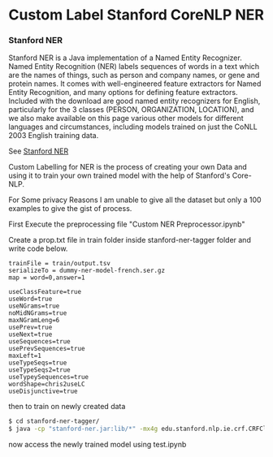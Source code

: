 # Custom Label Stanford CoreNLP NER

### Stanford NER
Stanford NER is a Java implementation of a Named Entity Recognizer. Named Entity Recognition (NER) labels sequences of words in a text which are the names of things, such as person and company names, or gene and protein names. It comes with well-engineered feature extractors for Named Entity Recognition, and many options for defining feature extractors. Included with the download are good named entity recognizers for English, particularly for the 3 classes (PERSON, ORGANIZATION, LOCATION), and we also make available on this page various other models for different languages and circumstances, including models trained on just the CoNLL 2003 English training data.

See [Stanford NER](https://nlp.stanford.edu/software/CRF-NER.shtml)

Custom Labelling for NER is the process of creating your own Data and using it to train your own trained model with the help of Stanford's Core-NLP.

For Some privacy Reasons I am unable to give all the dataset but only a 100 examples to give the gist of process.

First Execute the preprocessing file "Custom NER Preprocessor.ipynb"

Create a prop.txt file in train folder inside stanford-ner-tagger folder and write code below.

```
trainFile = train/output.tsv
serializeTo = dummy-ner-model-french.ser.gz
map = word=0,answer=1

useClassFeature=true
useWord=true
useNGrams=true
noMidNGrams=true
maxNGramLeng=6
usePrev=true
useNext=true
useSequences=true
usePrevSequences=true
maxLeft=1
useTypeSeqs=true
useTypeSeqs2=true
useTypeySequences=true
wordShape=chris2useLC
useDisjunctive=true
```

then to train on newly created data 

```sh
$ cd stanford-ner-tagger/
$ java -cp "stanford-ner.jar:lib/*" -mx4g edu.stanford.nlp.ie.crf.CRFClassifier -prop train/prop.txt
```

now access the newly trained model using test.ipynb

